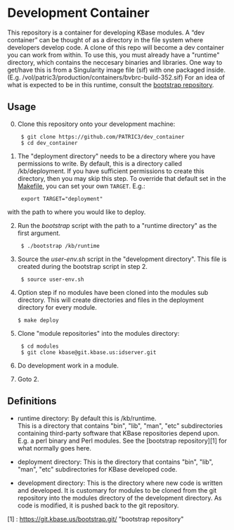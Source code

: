 Development Container
=====================

This repository is a container for developing KBase modules.
A “dev container” can be thought of as a directory in the
file system where developers develop code. A clone of this repo
will become a dev container you can work from within.
To use this, you must already have a "runtime" directory, which
contains the neccesary binaries and libraries. One way to get/have this
is from a Singularity image file (sif) with one packaged inside.
(E.g. /vol/patric3/production/containers/bvbrc-build-352.sif)
For an idea of
what is expected to be in this runtime, consult the [bootstrap
repository](https://github.com/olsonanl/bootstrap).

Usage
-----

0. Clone this repository onto your development machine:

        $ git clone https://github.com/PATRIC3/dev_container
        $ cd dev_container

1. The "deployment directory" needs to be a directory where you
have permissions to write. By default, this is a directory called
/kb/deployment.  If you have sufficient permissions to create this
directory, then you may skip this step. To override that default
set in the [Makefile](Makefile), you can set your own `TARGET`.
E.g.:

        export TARGET="deployment"

with the path to where you would like to deploy.

2. Run the *bootstrap* script with the path to a "runtime directory"
as the first argument. 

        $ ./bootstrap /kb/runtime

3. Source the *user-env.sh* script in the "development directory".
This file is created during the bootstrap script in step 2.

        $ source user-env.sh

4.	Option step if no modules have been cloned into the modules 
sub directory. This will create directories and files in the deployment
directory for every module.

        $ make deploy

5. Clone "module repositories" into the modules directory:

        $ cd modules
        $ git clone kbase@git.kbase.us:idserver.git

6. Do development work in a module.

7. Goto 2.

Definitions
-----------

* runtime directory: By default this is /kb/runtime.  
This is a directory that contains "bin", "lib",
"man", "etc" subdirectories containing third-party software that
KBase repositories depend upon. E.g. a perl binary and Perl modules.
See the [bootstrap repository][1] for what normally goes here.

* deployment directory: This is the directory that contains "bin",
"lib", "man", "etc" subdirectories for KBase developed code.

* development directory: This is the directory where new code is
written and developed.  It is customary for modules to be cloned
from the git repository into the modules directory of the 
development directory. As code is modified, it is pushed back
to the git repository.

[1] : https://git.kbase.us/bootstrap.git/ "bootstrap repository"

